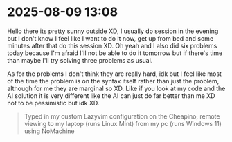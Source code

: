 # 2025-08-09 13:08

Hello there its pretty sunny outside XD, I usually do session in the evening but I don't know I feel like I want to do it now, get up from bed and some minutes after that do this session XD. Oh yeah and I also did six problems today because I'm afraid I'll not be able to do it tomorrow but if there's time than maybe I'll try solving three problems as usual.

As for the problems I don't think they are really hard, idk but I feel like most of the time the problem is on the syntax itself rather than just the problem, although for me they are marginal so XD. Like if you look at my code and the AI solution it is very different like the AI can just do far better than me XD not to be pessimistic but idk XD.

> Typed in my custom Lazyvim configuration on the Cheapino, remote viewing to my laptop (runs Linux Mint) from my pc (runs Windows 11) using NoMachine
